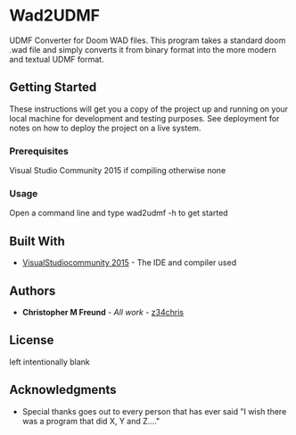 # Wad2UDMF

UDMF Converter for Doom WAD files.  This program takes a standard doom .wad file and simply
converts it from binary format into the more modern and textual UDMF format.

## Getting Started

These instructions will get you a copy of the project up and running on your local machine for development and testing purposes. See deployment for notes on how to deploy the project on a live system.

### Prerequisites

Visual Studio Community 2015 if compiling otherwise none

### Usage

Open a command line and type wad2udmf -h to get started

## Built With

* [VisualStudiocommunity 2015](https://imagine.microsoft.com/en-us/Catalog/Product/101) - The IDE and compiler used

## Authors

* **Christopher M Freund** - *All work* - [z34chris](https://github.com/z34chris)

## License

left intentionally blank

## Acknowledgments

* Special thanks goes out to every person that has ever said "I wish there was a program that did X, Y and Z...."

